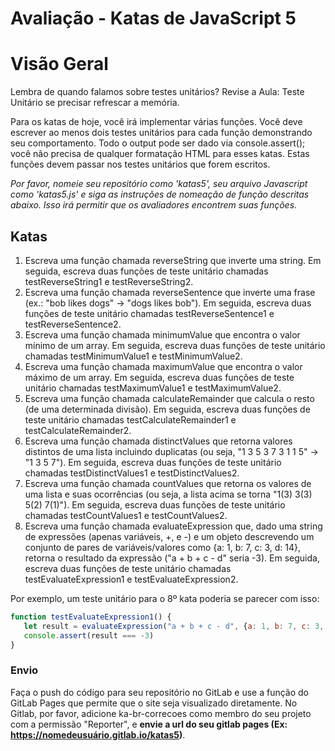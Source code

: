 # Avaliação - Katas de JavaScript 5

# Visão Geral

Lembra de quando falamos sobre testes unitários? Revise a Aula: Teste Unitário se precisar refrescar a memória.

Para os katas de hoje, você irá implementar várias funções. Você deve escrever ao menos dois testes unitários para cada função demonstrando seu comportamento. Todo o output pode ser dado via console.assert(); você não precisa de qualquer formatação HTML para esses katas. Estas funções devem passar nos testes unitários que forem escritos.

*Por favor, nomeie seu repositório como 'katas5', seu arquivo Javascript como 'katas5.js' e siga as instruções de nomeação de função descritas abaixo. Isso irá permitir que os avaliadores encontrem suas funções.*

## Katas

1. Escreva uma função chamada reverseString que inverte uma string. Em seguida, escreva duas funções de teste unitário chamadas testReverseString1 e testReverseString2.
1. Escreva uma função chamada reverseSentence que inverte uma frase (ex.: "bob likes dogs" -> "dogs likes bob"). Em seguida, escreva duas funções de teste unitário chamadas testReverseSentence1 e testReverseSentence2.
1. Escreva uma função chamada minimumValue que encontra o valor mínimo de um array. Em seguida, escreva duas funções de teste unitário chamadas testMinimumValue1 e testMinimumValue2.
1. Escreva uma função chamada maximumValue que encontra o valor máximo de um array. Em seguida, escreva duas funções de teste unitário chamadas testMaximumValue1 e testMaximumValue2.
1. Escreva uma função chamada calculateRemainder que calcula o resto (de uma determinada divisão). Em seguida, escreva duas funções de teste unitário chamadas testCalculateRemainder1 e testCalculateRemainder2.
1. Escreva uma função chamada distinctValues que retorna valores distintos de uma lista incluindo duplicatas (ou seja, "1 3 5 3 7 3 1 1 5" -> "1 3 5 7"). Em seguida, escreva duas funções de teste unitário chamadas testDistinctValues1 e testDistinctValues2.
1. Escreva uma função chamada countValues que retorna os valores de uma lista e suas ocorrências (ou seja, a lista acima se torna "1(3) 3(3) 5(2) 7(1)"). Em seguida, escreva duas funções de teste unitário chamadas testCountValues1 e testCountValues2.
1. Escreva uma função chamada evaluateExpression que, dado uma string de expressões (apenas variáveis, +, e -) e um objeto descrevendo um conjunto de pares de variáveis/valores como {a: 1, b: 7, c: 3, d: 14}, retorna o resultado da expressão ("a + b + c - d" seria -3). Em seguida, escreva duas funções de teste unitário chamadas testEvaluateExpression1 e testEvaluateExpression2.

Por exemplo, um teste unitário para o 8º kata poderia se parecer com isso:

```js
function testEvaluateExpression1() {
   let result = evaluateExpression("a + b + c - d", {a: 1, b: 7, c: 3, d: 14});
   console.assert(result === -3)
}
```

### Envio

Faça o push do código para seu repositório no GitLab e use a função do GitLab Pages que permite que o site seja visualizado diretamente. No Gitlab, por favor, adicione ka-br-correcoes como membro do seu projeto com a permissão "Reporter", e **envie a url do seu gitlab pages (Ex: https://nomedeusuário.gitlab.io/katas5)**.
